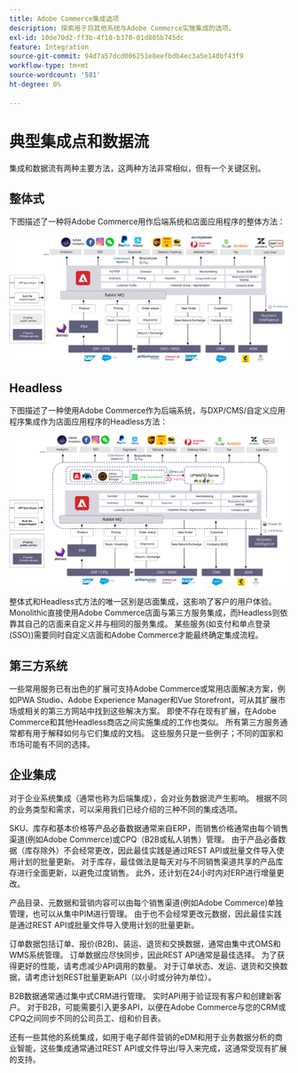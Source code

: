 ```yaml
---
title: Adobe Commerce集成选项
description: 探索用于将其他系统与Adobe Commerce实施集成的选项。
exl-id: 10de70d2-ff3b-4f10-b370-01d805b745dc
feature: Integration
source-git-commit: 94d7a57dcd006251e8eefbdb4ec3a5e140bf43f9
workflow-type: tm+mt
source-wordcount: '581'
ht-degree: 0%

---
```


# 典型集成点和数据流

集成和数据流有两种主要方法，这两种方法非常相似，但有一个关键区别。

## 整体式

下图描述了一种将Adobe Commerce用作后端系统和店面应用程序的整体方法：

![Adobe Commerce整体图](../../assets/playbooks/integration-monolith.svg)

## Headless

下图描述了一种使用Adobe Commerce作为后端系统，与DXP/CMS/自定义应用程序集成作为店面应用程序的Headless方法：

![Adobe Commerce headless图](../../assets/playbooks/integration-headless.svg)

整体式和Headless式方法的唯一区别是店面集成，这影响了客户的用户体验。 Monolithic直接使用Adobe Commerce店面与第三方服务集成，而Headless则依靠其自己的店面来自定义并与相同的服务集成。 某些服务(如支付和单点登录(SSO))需要同时自定义店面和Adobe Commerce才能最终确定集成流程。

## 第三方系统

一些常用服务已有出色的扩展可支持Adobe Commerce或常用店面解决方案，例如PWA Studio、Adobe Experience Manager和Vue Storefront，可从其扩展市场或相关的第三方网站中找到这些解决方案。 即使不存在现有扩展，在Adobe Commerce和其他Headless商店之间实施集成的工作也类似。 所有第三方服务通常都有用于解释如何与它们集成的文档。 这些服务只是一些例子；不同的国家和市场可能有不同的选择。

## 企业集成

对于企业系统集成（通常也称为后端集成），会对业务数据流产生影响。 根据不同的业务类型和需求，可以采用我们已经介绍的三种不同的集成选项。

SKU、库存和基本价格等产品必备数据通常来自ERP，而销售价格通常由每个销售渠道(例如Adobe Commerce)或CPQ（B2B或私人销售）管理。 由于产品必备数据（库存除外）不会经常更改，因此最佳实践是通过REST API或批量文件导入使用计划的批量更新。 对于库存，最佳做法是每天对与不同销售渠道共享的产品库存进行全面更新，以避免过度销售。 此外，还计划在24小时内对ERP进行增量更改。

产品目录、元数据和营销内容可以由每个销售渠道(例如Adobe Commerce)单独管理，也可以从集中PIM进行管理。 由于也不会经常更改元数据，因此最佳实践是通过REST API或批量文件导入使用计划的批量更新。

订单数据包括订单、报价(B2B)、装运、退货和交换数据，通常由集中式OMS和WMS系统管理。 订单数据应尽快同步，因此REST API通常是最佳选择。 为了获得更好的性能，请考虑减少API调用的数量。 对于订单状态、发运、退货和交换数据，请考虑计划REST批量更新API（以小时或分钟为单位）。

B2B数据通常通过集中式CRM进行管理。 实时API用于验证现有客户和创建新客户。 对于B2B，可能需要引入更多API，以便在Adobe Commerce与您的CRM或CPQ之间同步不同的公司员工、组和价目表。

还有一些其他的系统集成，如用于电子邮件营销的eDM和用于业务数据分析的商业智能，这些集成通常通过REST API或文件导出/导入来完成，这通常受现有扩展的支持。

